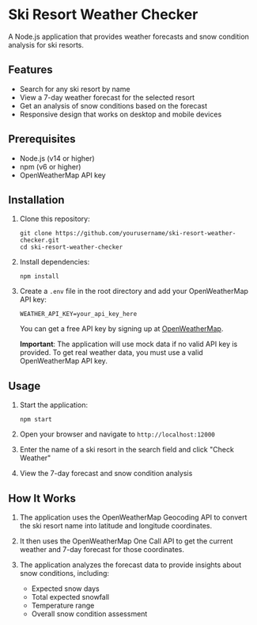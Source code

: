 # Ski Resort Weather Checker

A Node.js application that provides weather forecasts and snow condition analysis for ski resorts.

## Features

- Search for any ski resort by name
- View a 7-day weather forecast for the selected resort
- Get an analysis of snow conditions based on the forecast
- Responsive design that works on desktop and mobile devices

## Prerequisites

- Node.js (v14 or higher)
- npm (v6 or higher)
- OpenWeatherMap API key

## Installation

1. Clone this repository:

   ```
   git clone https://github.com/yourusername/ski-resort-weather-checker.git
   cd ski-resort-weather-checker
   ```

2. Install dependencies:

   ```
   npm install
   ```

3. Create a `.env` file in the root directory and add your OpenWeatherMap API key:

   ```
   WEATHER_API_KEY=your_api_key_here
   ```

   You can get a free API key by signing up at [OpenWeatherMap](https://openweathermap.org/api).

   **Important**: The application will use mock data if no valid API key is provided. To get real weather data, you must use a valid OpenWeatherMap API key.

## Usage

1. Start the application:

   ```
   npm start
   ```

2. Open your browser and navigate to `http://localhost:12000`

3. Enter the name of a ski resort in the search field and click "Check Weather"

4. View the 7-day forecast and snow condition analysis

## How It Works

1. The application uses the OpenWeatherMap Geocoding API to convert the ski resort name into latitude and longitude coordinates.

2. It then uses the OpenWeatherMap One Call API to get the current weather and 7-day forecast for those coordinates.

3. The application analyzes the forecast data to provide insights about snow conditions, including:
   - Expected snow days
   - Total expected snowfall
   - Temperature range
   - Overall snow condition assessment
